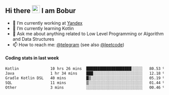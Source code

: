 ## Hi there <img src="https://media.giphy.com/media/hvRJCLFzcasrR4ia7z/giphy.gif" width="25px" height="25px"> I am Bobur

- 💼 I’m currently working at [Yandex](https://yandex.ru/)
- 🌱 I’m currently learning Kotlin
- 💬 Ask me about anything related to Low Level Programming or Algorithm and Data Structures
- 📫 How to reach me: [@telegram](https://t.me/octoant) (see also [@leetcode](https://leetcode.com/octoant/))    

#### Coding stats in last week

<!--START_SECTION:waka-->

```txt
Kotlin              10 hrs 26 mins  ████████████████████░░░░░   80.53 %
Java                1 hr 34 mins    ███░░░░░░░░░░░░░░░░░░░░░░   12.18 %
Gradle Kotlin DSL   40 mins         █▒░░░░░░░░░░░░░░░░░░░░░░░   05.19 %
SQL                 11 mins         ▒░░░░░░░░░░░░░░░░░░░░░░░░   01.44 %
Other               3 mins          ░░░░░░░░░░░░░░░░░░░░░░░░░   00.46 %
```

<!--END_SECTION:waka-->
